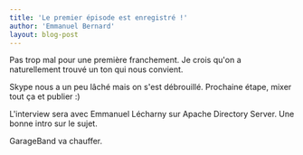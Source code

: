 ```yaml
---
title: 'Le premier épisode est enregistré !'
author: 'Emmanuel Bernard'
layout: blog-post
---
```

Pas trop mal pour une première franchement. Je crois qu'on a naturellement trouvé un ton qui nous convient.

Skype nous a un peu lâché mais on s'est débrouillé. Prochaine étape, mixer tout ça et publier :)

L'interview sera avec Emmanuel Lécharny sur Apache Directory Server. Une bonne intro sur le sujet.

GarageBand va chauffer.
